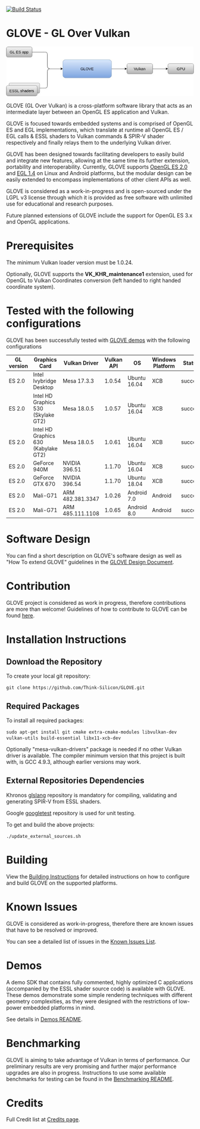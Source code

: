 [![Build Status](https://travis-ci.com/Think-Silicon/GLOVE.svg?branch=master)](https://travis-ci.com/Think-Silicon/GLOVE)

# GLOVE - GL Over Vulkan

![GLOVE functionality](Docs/Images/GLOVEfunction.jpg)

GLOVE (GL Over Vulkan) is a cross-platform software library that acts as an intermediate layer between an OpenGL ES application and Vulkan.

GLOVE is focused towards embedded systems and is comprised of OpenGL ES and EGL implementations, which translate at runtime all OpenGL ES / EGL calls & ESSL shaders to Vulkan commands &amp; SPIR-V shader respectively and finally relays them to the underlying Vulkan driver.

GLOVE has been designed towards facilitating developers to easily build and integrate new features, allowing at the same time its further extension, portability and interoperability. Currently, GLOVE supports [OpenGL ES 2.0](https://www.khronos.org/registry/OpenGL/specs/es/2.0/es_full_spec_2.0.pdf) and [EGL 1.4](https://www.khronos.org/registry/EGL/specs/eglspec.1.4.pdf) on Linux and Android platforms, but the modular design can be easily extended to encompass implementations of other client APIs as well.

GLOVE is considered as a work-in-progress and is open-sourced under the LGPL v3 license through which it is provided as free software with unlimited use for educational and research purposes.

Future planned extensions of GLOVE include the support for OpenGL ES 3.x and OpenGL applications.

# Prerequisites

The minimum Vulkan loader version must be 1.0.24.

Optionally, GLOVE supports the **VK_KHR_maintenance1** extension, used for OpenGL to Vulkan Coordinates conversion (left handed to right handed coordinate system).

# Tested with the following configurations

GLOVE has been successfully tested with [GLOVE demos](Demos/README_demos.md) with the following configurations

| **GL version**  | **Graphics Card** | **Vulkan Driver** | **Vulkan API** | **OS** | **Windows Platform** | Status |
| --- | --- | --- | --- | --- | --- | --- |
| ES 2.0  | Intel Ivybridge Desktop             | Mesa 17.3.3          | 1.0.54 | Ubuntu 16.04  | XCB | success |
| ES 2.0  | Intel HD Graphics 530 (Skylake GT2) | Mesa 18.0.5        | 1.0.57 | Ubuntu 16.04  | XCB | success |
| ES 2.0  | Intel HD Graphics 630 (Kabylake GT2) | Mesa 18.0.5        | 1.0.61 | Ubuntu 16.04  | XCB | success |
| ES 2.0  | GeForce 940M                        | NVIDIA 396.51      | 1.1.70 | Ubuntu 16.04  | XCB | success |
| ES 2.0  | GeForce GTX 670                     | NVIDIA 396.54      | 1.1.70 | Ubuntu 18.04  | XCB | success |
| ES 2.0  | Mali-G71                            | ARM 482.381.3347   | 1.0.26 | Android 7.0   | Android | success |
| ES 2.0  | Mali-G71                            | ARM 485.111.1108   | 1.0.65 | Android 8.0   | Android | success |

# Software Design

You can find a short description on GLOVE's software design as well as "How To extend GLOVE" guidelines in the [GLOVE Design Document](Docs/GLOVEDesignDocument.md).

# Contribution

GLOVE project is considered as work in progress, therefore contributions are more than welcome! Guidelines of how to contribute to GLOVE can be found [here](CONTRIBUTING.md).

# Installation Instructions

## Download the Repository

To create your local git repository:

```
git clone https://github.com/Think-Silicon/GLOVE.git
```

## Required Packages

To install all required packages:

```
sudo apt-get install git cmake extra-cmake-modules libvulkan-dev vulkan-utils build-essential libx11-xcb-dev
```

Optionally "mesa-vulkan-drivers" package is needed if no other Vulkan driver is available.
The compiler minimum version that this project is built with, is GCC 4.9.3, although earlier versions may work.

## External Repositories Dependencies

Khronos [glslang](https://github.com/KhronosGroup/glslang) repository is mandatory for compiling, validating and generating SPIR-V from ESSL shaders.

Google [googletest](https://github.com/google/googletest) repository is used for unit testing.

To get and build the above projects:

```
./update_external_sources.sh
```
# Building 

View the [Building Instructions](BUILD.md) for detailed instructions on how to configure and build GLOVE on the supported platforms.

# Known Issues

GLOVE is considered as work-in-progress, therefore there are known issues that have to be resolved or improved.

You can see a detailed list of issues in the [Known Issues List](Docs/KnownIssues.md).

# Demos

A demo SDK that contains fully commented, highly optimized C applications (accompanied by the ESSL shader source code) is available with GLOVE. These demos demonstrate some simple rendering techniques with different geometry complexities, as they were designed with the restrictions of low-power embedded platforms in mind.

See details in [Demos README](Demos/README_demos.md).

# Benchmarking

GLOVE is aiming to take advantage of Vulkan in terms of performance. Our preliminary results are very promising and further major performance upgrades are also in progress. Instructions to use some available benchmarks for testing can be found in the [Benchmarking README](Benchmarking/README_benchmarking.md).

# Credits

Full Credit list at [Credits page](CREDITS.md).
